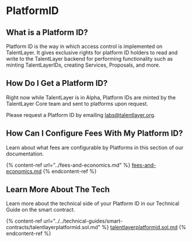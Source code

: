 # PlatformID

## What is a Platform ID?

Platform ID is the way in which access control is implemented on TalentLayer. It gives exclusive rights for platform ID holders to read and write to the TalentLayer backend for performing functionality such as minting TalentLayerIDs, creating Services, Proposals, and more.

## How Do I Get a Platform ID?

Right now while TalentLayer is in Alpha, Platform IDs are minted by the TalentLayer Core team and sent to platforms upon request.&#x20;

Please request a Platform ID by emailing [labs@talentlayer.org](mailto:labs@talentlayer.org).

## How Can I Configure Fees With My Platform ID?&#x20;

Learn about what fees are configurable by Platforms in this section of our documentation.&#x20;

{% content-ref url="../fees-and-economics.md" %}
[fees-and-economics.md](../fees-and-economics.md)
{% endcontent-ref %}

## Learn More About The Tech

Learn more about the technical side of your Platform ID in our Technical Guide on the smart contract.&#x20;

{% content-ref url="../../technical-guides/smart-contracts/talentlayerplatformid.sol.md" %}
[talentlayerplatformid.sol.md](../../technical-guides/smart-contracts/talentlayerplatformid.sol.md)
{% endcontent-ref %}
